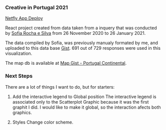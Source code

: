 ### Creative in Portugal 2021

[Netfly App Deploy](https://creatives-in-portugal-2021.netlify.app/)

React project created from data taken from a inquery that was conducted by [Sofia Rocha e Silva](https://www.luscofia.com/) from 26 November 2020 to 26 January 2021.

The data compiled by Sofia, was previously manualy formated by me, and uploaded to this data base [Gist](https://gist.github.com/rokingana/5e2e17ebad29bc73d306adf99ce871db). 691 out of 729 responses were used in this visualization.

The map db is available at [Map Gist - Portugal Continental](https://gist.github.com/rokingana/c55ab0bbbc92c1d16aba84242628dd0b).

### Next Steps

There are a lot of things I want to do, but for starters:

1. Add the interactive legend to Global position
   The interactive legend is associated only to the Scatterplot Graphic because it was the first graphit I did.
   I would like to make it global, so the interaction afects both graphics.

2. Styles
   Change color scheme.
